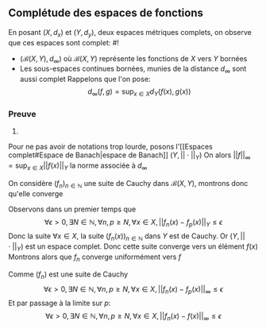 ## Complétude des espaces de fonctions
En posant $(X, d_x)$ et $(Y, d_y)$, deux espaces métriques complets, on observe que ces espaces sont complet: #!

- $(\mathcal B (X, Y), d_\infty)$ où $\mathcal B(X, Y)$ représente les fonctions de $X$ vers $Y$ bornées
- Les sous-espaces continues bornées, munies de la distance $d_\infty$ sont aussi complet
Rappelons que l'on pose: $$d_\infty(f,g) = \sup_{x \in X}d_Y(f(x), g(x))$$
### Preuve

1)
Pour ne pas avoir de notations trop lourde, posons l'[[Espaces complet#Espace de Banach|espace de Banach]] $(Y, ||\cdot||_Y)$
On alors $||f||_\infty = \sup_{x \in X}||f(x)||_Y$ la norme associée à $d_\infty$

On considère $(f_n)_{n\in \mathbb N}$ une suite de Cauchy dans $\mathcal B(X, Y)$, montrons donc qu'elle converge

Observons dans un premier temps que
$$\forall \epsilon> 0, \exists N \in \mathbb N, \forall n, p \geq N, \forall x \in X, ||f_n(x) - f_p(x)||_Y \leq \epsilon$$
Donc la suite $\forall x \in X$, la suite $(f_n(x))_{n \in \mathbb N}$ dans $Y$ est de Cauchy. Or $(Y, ||\cdot||_Y)$ est un espace complet. Donc cette suite converge vers un élément $f(x)$
Montrons alors que $f_n$ converge uniformément vers $f$

Comme $(f_n)$ est une suite de Cauchy
$$\forall \epsilon> 0, \exists N \in \mathbb N, \forall n, p \geq N, \forall x \in X, ||f_n(x) - f_p(x)||_\infty \leq \epsilon$$
Et par passage à la limite sur $p$:
$$\forall \epsilon> 0, \exists N \in \mathbb N, \forall n, p \geq N, \forall x \in X, ||f_n(x) - f(x)||_\infty \leq \epsilon$$

